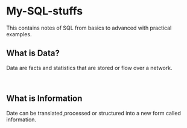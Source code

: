# My-SQL-stuffs
This contains notes of SQL from basics to advanced with practical examples.

<h2> What is Data?</h2>
<p>Data are facts and statistics that are stored or flow over a network.</p>

<br>

<h2>What is Information</h2>
<p>Date can be translated,processed or structured into a new form called information.</p>


